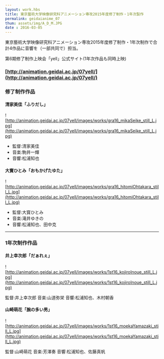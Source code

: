 ```yaml
---
layout: work.hbs
title: 東京藝術大学映像研究科アニメーション専攻2015年度修了制作・1年次製作
permalink: geidaianime_07
thum: assets/img/A_D_M.JPG
date : 2016-03-05
---
```


東京藝術大学映像研究科アニメーション専攻2015年度修了制作・1年次制作で合計4作品に音響を（一部共同で）担当。

第6期修了制作上映会「yell」公式サイト(1年次作品も同時上映)

### [http://animation.geidai.ac.jp/07yell/](http://animation.geidai.ac.jp/07yell/)

### 修了制作作品

#### 清家美佳「ふりだし」

![http://animation.geidai.ac.jp/07yell/images/works/gra16_mikaSeike_still_L.jpg](http://animation.geidai.ac.jp/07yell/images/works/gra16_mikaSeike_still_L.jpg)

- 監督:清家美佳
- 音楽:駒井一輝
- 音響:松浦知也


#### 大寳ひとみ「おもかげたゆた」

![http://animation.geidai.ac.jp/07yell/images/works/gra16_hitomiOhtakara_still_L.jpg](http://animation.geidai.ac.jp/07yell/images/works/gra16_hitomiOhtakara_still_L.jpg)

- 監督:大寳ひとみ
- 音楽:滝井ゆきの
- 音響:松浦知也、田中克

---
### 1年次制作作品

#### 井上幸次郎「だぁれぇ」

![http://animation.geidai.ac.jp/07yell/images/works/1st16_kojiroInoue_still_L.jpg](http://animation.geidai.ac.jp/07yell/images/works/1st16_kojiroInoue_still_L.jpg)

監督:井上幸次郎
音楽:山道弥栄
音響:松浦知也、木村朝香

#### 山崎萌花「腕の多い男」

![http://animation.geidai.ac.jp/07yell/images/works/1st16_moekaYamazaki_still_L.jpg](http://animation.geidai.ac.jp/07yell/images/works/1st16_moekaYamazaki_still_L.jpg)

監督:山崎萌花
音楽:芳澤奏
音響:松浦知也、佐藤真帆
